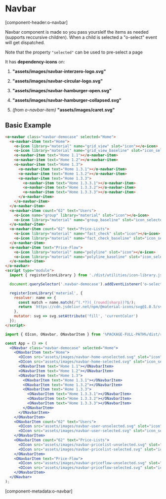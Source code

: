 # Navbar

[component-header:o-navbar]

Navbar component is made so you pass yourslelf the items as needed (supports reccursive children).
When a child is selected a "o-select" event will get dispatched.

Note that the property `"selected"` can be used to pre-select a page

It has **dependency-icons** on:

1. **"assets/images/navbar-interzero-logo.svg"**
2. **"assets/images/navbar-circular-logo.svg"**
3. **"assets/images/navbar-hamburger-open.svg"**
4. **"assets/images/navbar-hamburger-collapsed.svg"**

5. _(from o-navbar-item)_ **"assets/images/caret.svg"**

## Basic Example

```html preview
<o-navbar class="navbar-democase" selected="Home">
  <o-navbar-item text="Home">
    <o-icon library="material" name="grid_view" slot="icon"></o-icon>
    <o-icon library="material" name="grid_view_baseline" slot="icon_selected"></o-icon>
    <o-navbar-item text="Home 1.1"></o-navbar-item>
    <o-navbar-item text="Home 1.2"></o-navbar-item>
    <o-navbar-item text="Home 1.3">
      <o-navbar-item text="Home 1.3.1"></o-navbar-item>
      <o-navbar-item text="Home 1.3.2"></o-navbar-item>
      <o-navbar-item text="Home 1.3.3">
        <o-navbar-item text="Home 1.3.3.1"></o-navbar-item>
        <o-navbar-item text="Home 1.3.3.2"></o-navbar-item>
        <o-navbar-item text="Home 1.3.3.3"></o-navbar-item>
      </o-navbar-item>
    </o-navbar-item>
  </o-navbar-item>
  <o-navbar-item count="62" text="Users">
    <o-icon name="group" library="material" slot="icon"></o-icon>
    <o-icon library="material" name="group_baseline" slot="icon_selected"></o-icon>
  </o-navbar-item>
  <o-navbar-item count="62" text="Price-Lists">
    <o-icon library="material" name="fact_check" slot="icon"></o-icon>
    <o-icon library="material" name="fact_check_baseline" slot="icon_selected"></o-icon>
  </o-navbar-item>
  <o-navbar-item text="Price-Flow">
    <o-icon library="material" name="polyline" slot="icon"></o-icon>
    <o-icon library="material" name="polyline_baseline" slot="icon_selected"></o-icon>
  </o-navbar-item>
</o-navbar>
<script type="module">
  import { registerIconLibrary } from './dist/utilities/icon-library.js';

  document.querySelector('.navbar-democase').addEventListener('o-select', e => console.log(e));

  registerIconLibrary('material', {
    resolver: name => {
      const match = name.match(/^(.*?)(_(round|sharp))?$/);
      return `https://cdn.jsdelivr.net/npm/@material-icons/svg@1.0.5/svg/${match[1]}/${match[3] || 'outline'}.svg`;
    },
    mutator: svg => svg.setAttribute('fill', 'currentColor')
  });
</script>
```

```jsx react
import { OIcon, ONavbar, ONavbarItem } from '%PACKAGE-FULL-PATH%/dist/react';

const App = () => (
  <ONavbar class="navbar-democase" selected="Home">
    <ONavbarItem text="Home">
      <OIcon src="assets/images/navbar-home-unselected.svg" slot="icon"></OIcon>
      <OIcon src="assets/images/navbar-home-selected.svg" slot="icon_selected"></OIcon>
      <ONavbarItem text="Home 1.1"></ONavbarItem>
      <ONavbarItem text="Home 1.2"></ONavbarItem>
      <ONavbarItem text="Home 1.3">
        <ONavbarItem text="Home 1.3.1"></ONavbarItem>
        <ONavbarItem text="Home 1.3.2"></ONavbarItem>
        <ONavbarItem text="Home 1.3.3">
          <ONavbarItem text="Home 1.3.3.1"></ONavbarItem>
          <ONavbarItem text="Home 1.3.3.2"></ONavbarItem>
          <ONavbarItem text="Home 1.3.3.3"></ONavbarItem>
        </ONavbarItem>
      </ONavbarItem>
    </ONavbarItem>
    <ONavbarItem count="62" text="Users">
      <OIcon src="assets/images/navbar-user-unselected.svg" slot="icon"></OIcon>
      <OIcon src="assets/images/navbar-user-selected.svg" slot="icon_selected"></OIcon>
    </ONavbarItem>
    <ONavbarItem count="62" text="Price-Lists">
      <OIcon src="assets/images/navbar-pricelist-unselected.svg" slot="icon"></OIcon>
      <OIcon src="assets/images/navbar-pricelist-selected.svg" slot="icon_selected"></OIcon>
    </ONavbarItem>
    <ONavbarItem text="Price-Flow">
      <OIcon src="assets/images/navbar-priceflow-unselected.svg" slot="icon"></OIcon>
      <OIcon src="assets/images/navbar-priceflow-selected.svg" slot="icon_selected"></OIcon>
    </ONavbarItem>
  </ONavbar>
);
```

[component-metadata:o-navbar]
